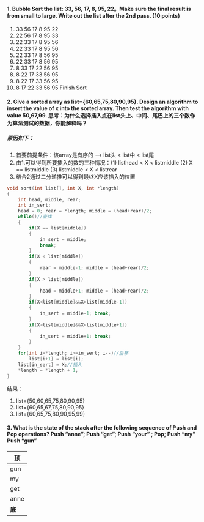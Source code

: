 #### 1. Bubble Sort the list: 33, 56, 17, 8, 95, 22。Make sure the final result is from small to large. Write out the list after the 2nd pass. (10 points)

1. 33 56 17 8 95 22   
2. 22 56 17 8 95 33
3. 22 33 17 8 95 56
4. 22 33 17 8 95 56
5. 22 33 17 8 56 95
6. 22 33 17 8 56 95
7. 8 33 17 22 56 95
8. 8 22 17 33 56 95
9. 8 22 17 33 56 95
10. 8 17 22 33 56 95
Finish Sort

#### 2. Give a sorted array as list={60,65,75,80,90,95}. Design an algorithm to insert the value of x into the sorted array. Then test the algorithm with value 50,67,99. 思考：为什么选择插入点在list头上、中间、尾巴上的三个数作为算法测试的数据，你能解释吗？

##### 原因如下：
1.  首要前提条件：该array是有序的 --> list头 < list中 < list尾
2.  由1.可以得到所要插入的数的三种情况：(1) listhead < X < listmiddle  (2)  X == listmiddle (3) listmiddle < X < listrear
3.  结合2通过二分递推可以得到最终X应该插入的位置

```cpp
void sort(int list[], int X, int *length)
{
	int head, middle, rear;
	int in_sert;
	head = 0; rear = *length; middle = (head+rear)/2;
	while()//查找
	{
		if(X == list[middle]) 
		{
			in_sert = middle;
			break;
		}
		if(X < list[middle])
		{
			rear = middle-1; middle = (head+rear)/2;
		} 
		if(X > list[middle])
		{
			head = middle+1; middle = (head+rear)/2;
		}
		if(X<list[middle]&&X>list[middle-1])
		{
			in_sert = middle-1; break;
		}
		if(X>list[middle]&&X<list[middle+1])
		{
			in_sert = middle+1; break;
		}
	}
	for(int i=*length; i>=in_sert; i--)//后移
		list[i+1] = list[i];
	list[in_sert] = X;//插入
	*length = *length + 1;
}
```

结果：
1. list={50,60,65,75,80,90,95}
2. list={60,65,67,75,80,90,95}
3. list={60,65,75,80,90,95,99}

#### 3. What is the state of the stack after the following sequence of Push and Pop operations? Push “anne”; Push “get”; Push “your” ; Pop; Push “my” Push “gun”

|顶|
|---|
|gun|
|my|
|get|
|anne|
|**底**|
